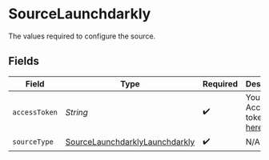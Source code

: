 # SourceLaunchdarkly

The values required to configure the source.


## Fields

| Field                                                                                                        | Type                                                                                                         | Required                                                                                                     | Description                                                                                                  |
| ------------------------------------------------------------------------------------------------------------ | ------------------------------------------------------------------------------------------------------------ | ------------------------------------------------------------------------------------------------------------ | ------------------------------------------------------------------------------------------------------------ |
| `accessToken`                                                                                                | *String*                                                                                                     | :heavy_check_mark:                                                                                           | Your Access token. See <a href="https://apidocs.launchdarkly.com/#section/Overview/Authentication">here</a>. |
| `sourceType`                                                                                                 | [SourceLaunchdarklyLaunchdarkly](../../models/shared/SourceLaunchdarklyLaunchdarkly.md)                      | :heavy_check_mark:                                                                                           | N/A                                                                                                          |
